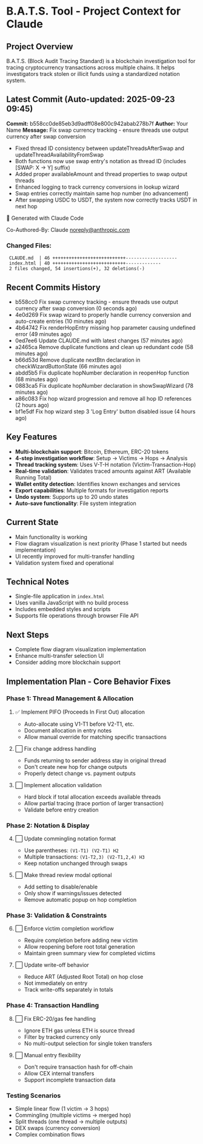 # B.A.T.S. Tool - Project Context for Claude

## Project Overview
B.A.T.S. (Block Audit Tracing Standard) is a blockchain investigation tool for tracing cryptocurrency transactions across multiple chains. It helps investigators track stolen or illicit funds using a standardized notation system.

## Latest Commit (Auto-updated: 2025-09-23 09:45)

**Commit:** b558cc0de85eb3d9adff08e800c942abab278b7f
**Author:** Your Name
**Message:** Fix swap currency tracking - ensure threads use output currency after swap conversion

- Fixed thread ID consistency between updateThreadsAfterSwap and updateThreadAvailabilityFromSwap
- Both functions now use swap entry's notation as thread ID (includes [SWAP: X → Y] suffix)
- Added proper availableAmount and thread properties to swap output threads
- Enhanced logging to track currency conversions in lookup wizard
- Swap entries correctly maintain same hop number (no advancement)
- After swapping USDC to USDT, the system now correctly tracks USDT in next hop

🤖 Generated with Claude Code

Co-Authored-By: Claude <noreply@anthropic.com>

### Changed Files:
```
 CLAUDE.md  | 46 +++++++++++++++++++++++++++-------------------
 index.html | 40 +++++++++++++++++++++++++++-------------
 2 files changed, 54 insertions(+), 32 deletions(-)
```

## Recent Commits History

- b558cc0 Fix swap currency tracking - ensure threads use output currency after swap conversion (0 seconds ago)
- 4e0d269 Fix swap wizard to properly handle currency conversion and auto-create entries (10 minutes ago)
- 4b64742 Fix renderHopEntry missing hop parameter causing undefined error (49 minutes ago)
- 0ed7ee6 Update CLAUDE.md with latest changes (57 minutes ago)
- a2465ca Remove duplicate functions and clean up redundant code (58 minutes ago)
- b66d53d Remove duplicate nextBtn declaration in checkWizardButtonState (66 minutes ago)
- abdd5b5 Fix duplicate hopNumber declaration in reopenHop function (68 minutes ago)
- 0883ca5 Fix duplicate hopNumber declaration in showSwapWizard (78 minutes ago)
- a86c083 Fix hop wizard progression and remove all hop ID references (2 hours ago)
- bf1e5df Fix hop wizard step 3 'Log Entry' button disabled issue (4 hours ago)

## Key Features
- **Multi-blockchain support**: Bitcoin, Ethereum, ERC-20 tokens
- **4-step investigation workflow**: Setup → Victims → Hops → Analysis
- **Thread tracking system**: Uses V-T-H notation (Victim-Transaction-Hop)
- **Real-time validation**: Validates traced amounts against ART (Available Running Total)
- **Wallet entity detection**: Identifies known exchanges and services
- **Export capabilities**: Multiple formats for investigation reports
- **Undo system**: Supports up to 20 undo states
- **Auto-save functionality**: File system integration

## Current State
- Main functionality is working
- Flow diagram visualization is next priority (Phase 1 started but needs implementation)
- UI recently improved for multi-transfer handling
- Validation system fixed and operational

## Technical Notes
- Single-file application in `index.html`
- Uses vanilla JavaScript with no build process
- Includes embedded styles and scripts
- Supports file operations through browser File API

## Next Steps
- Complete flow diagram visualization implementation
- Enhance multi-transfer selection UI
- Consider adding more blockchain support

## Implementation Plan - Core Behavior Fixes

### Phase 1: Thread Management & Allocation
1. ✅ Implement PIFO (Proceeds In First Out) allocation
   - Auto-allocate using V1-T1 before V2-T1, etc.
   - Document allocation in entry notes
   - Allow manual override for matching specific transactions

2. ⬜ Fix change address handling
   - Funds returning to sender address stay in original thread
   - Don't create new hop for change outputs
   - Properly detect change vs. payment outputs

3. ⬜ Implement allocation validation
   - Hard block if total allocation exceeds available threads
   - Allow partial tracing (trace portion of larger transaction)
   - Validate before entry creation

### Phase 2: Notation & Display
4. ⬜ Update commingling notation format
   - Use parentheses: `(V1-T1) (V2-T1) H2`
   - Multiple transactions: `(V1-T2,3) (V2-T1,2,4) H3`
   - Keep notation unchanged through swaps

5. ⬜ Make thread review modal optional
   - Add setting to disable/enable
   - Only show if warnings/issues detected
   - Remove automatic popup on hop completion

### Phase 3: Validation & Constraints
6. ⬜ Enforce victim completion workflow
   - Require completion before adding new victim
   - Allow reopening before root total generation
   - Maintain green summary view for completed victims

7. ⬜ Update write-off behavior
   - Reduce ART (Adjusted Root Total) on hop close
   - Not immediately on entry
   - Track write-offs separately in totals

### Phase 4: Transaction Handling
8. ⬜ Fix ERC-20/gas fee handling
   - Ignore ETH gas unless ETH is source thread
   - Filter by tracked currency only
   - No multi-output selection for single token transfers

9. ⬜ Manual entry flexibility
   - Don't require transaction hash for off-chain
   - Allow CEX internal transfers
   - Support incomplete transaction data

### Testing Scenarios
- Simple linear flow (1 victim → 3 hops)
- Commingling (multiple victims → merged hop)
- Split threads (one thread → multiple outputs)
- DEX swaps (currency conversion)
- Complex combination flows
